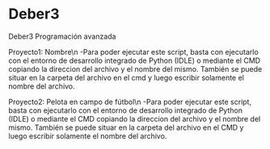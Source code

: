 # Deber3
Deber3 Programación avanzada

Proyecto1: Nombre\n
 -Para poder ejecutar este script, basta con ejecutarlo con el entorno de desarrollo integrado de Python (IDLE) o mediante el CMD copiando   la direccion del archivo y el nombre del mismo. También se puede situar en la carpeta del archivo en el cmd y luego escribir solamente     el nombre del archivo. 
 
Proyecto2: Pelota en campo de fútbol\n
 -Para poder ejecutar este script, basta con ejecutarlo con el entorno de desarrollo integrado de Python (IDLE) o mediante el CMD copiando   la direccion del archivo y el nombre del mismo. También se puede situar en la carpeta del archivo en el CMD y luego escribir solamente     el nombre del archivo. 

